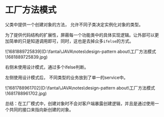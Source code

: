 # 工厂方法模式

父类中提供一个创建对象的方法， 允许不同子类决定实例化对象的类型。

为了提供代码结构的扩展性，屏蔽每一个功能类中的具体实现逻辑。让外部可以更加简单的只是知道调用即可，同时，这也是去掉众多`ifelse`的方式。

![1681889725839](D:\fantai\JAVA\notes\design-pattern about\工厂方法模式\1681889725839.jpg)

右侧未使用设计模式，通过多个ifelse判断。

左侧使用设计模式后， 不同类型的业务放到了单一的service中。

![1681788961702](D:\fantai\JAVA\notes\design-pattern about\工厂方法模式\1681788961702.jpg)

总结：在工厂模式中，创建对象时不会对客户端暴露创建逻辑，并且是通过使用一个共同的接口来指向新创建的对象。